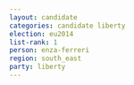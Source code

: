 ```yaml
---
layout: candidate
categories: candidate liberty
election: eu2014
list-rank: 1
person: enza-ferreri
region: south_east
party: liberty
---
```

